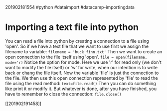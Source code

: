 201902181554 #python #dataimport #datacamp-importingdata
# Importing a text file into python

You can read a file into python by creating a connection to a file using 'open'.
So if we have a text file that we want to use first we assign the filename to variable: `filename = 'huck_finn.txt'`
Then we want to create an open connection to the file itself using 'open'.
`file = open(filename, mode='r)`
Notice the option for mode. Here we use 'r' for read only (we don't want to modify the file itself) or 'w' for write, when our intention is to write back or chang the file itself.
Now the variable 'file' is just the connection to the file. We then use this open connection represented by 'file' to read the file using the read method:
`text=file.read()`
Then you can do something like print it or modify it. But whatever is done, after you have finished, you have to remember to close the connection:
`file.close()`


[[201902191458]]